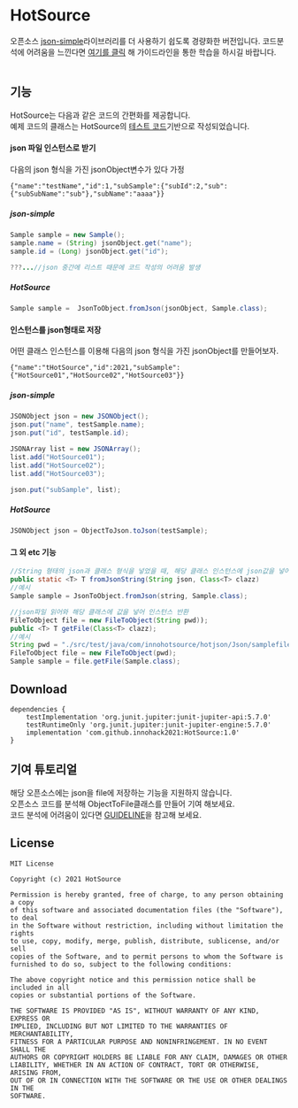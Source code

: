 # HotSource
오픈소스 [json-simple](https://github.com/fangyidong/json-simple)라이브러리를 더 사용하기 쉽도록 경량화한 버전입니다.
코드분석에 어려움을 느낀다면 [여기를 클릭](https://github.com/innohack2021/HotSource/tree/main/GUIDELINE) 해 가이드라인을 통한 학습을 하시길 바랍니다.
<br/><br/>

## 기능
HotSource는 다음과 같은 코드의 간편화를 제공합니다.<br/>
예제 코드의 클래스는  HotSource의 [테스트 코드](https://github.com/innohack2021/HotSource/tree/main/src/test/java/com/innohotsource/hotjson/Json)기반으로 작성되었습니다.
<br/>

#### json 파일 인스턴스로 받기
다음의 json 형식을 가진 jsonObject변수가 있다 가정
```
{"name":"testName","id":1,"subSample":{"subId":2,"sub":{"subSubName":"sub"},"subName":"aaaa"}}
```
##### json-simple
```java
Sample sample = new Sample();
sample.name = (String) jsonObject.get("name");
sample.id = (Long) jsonObject.get("id");

???...//json 중간에 리스트 때문에 코드 작성의 어려움 발생

```
##### HotSource
```java
Sample sample =  JsonToObject.fromJson(jsonObject, Sample.class);
```

#### 인스턴스를 json형태로 저장
어떤 클래스 인스턴스를 이용해 다음의 json 형식을 가진 jsonObject를 만들어보자.
```
{"name":"tHotSource","id":2021,"subSample":{"HotSource01","HotSource02","HotSource03"}}
```
##### json-simple
```java
JSONObject json = new JSONObject();
json.put("name", testSample.name);
json.put("id", testSample.id);

JSONArray list = new JSONArray();
list.add("HotSource01");
list.add("HotSource02");
list.add("HotSource03");

json.put("subSample", list);
```
##### HotSource
```java
JSONObject json = ObjectToJson.toJson(testSample);
```

#### 그 외 etc 기능
```java
//String 형태의 json과 클래스 형식을 넣었을 때, 해당 클래스 인스턴스에 json값을 넣어 반환
public static <T> T fromJsonString(String json, Class<T> clazz)
//예시
Sample sample = JsonToObject.fromJson(string, Sample.class);
```
```java
//json파일 읽어와 해당 클래스에 값을 넣어 인스턴스 반환
FileToObject file = new FileToObject(String pwd));
public <T> T getFile(Class<T> clazz);
//예시
String pwd = "./src/test/java/com/innohotsource/hotjson/Json/samplefile/Sample.json";
FileToObject file = new FileToObject(pwd);
Sample sample = file.getFile(Sample.class);
```

## Download
```
dependencies {
    testImplementation 'org.junit.jupiter:junit-jupiter-api:5.7.0'
    testRuntimeOnly 'org.junit.jupiter:junit-jupiter-engine:5.7.0'
    implementation 'com.github.innohack2021:HotSource:1.0'
}
```

## 기여 튜토리얼
해당 오픈소스에는 json을 file에 저장하는 기능을 지원하지 않습니다.<br/>
오픈소스 코드를 분석해 ObjectToFile클래스를 만들어 기여 해보세요.<br/>
코드 분석에 어려움이 있다면 [GUIDELINE](https://github.com/innohack2021/HotSource/tree/main/GUIDELINE)을 참고해 보세요.<br/>


## License
```
MIT License

Copyright (c) 2021 HotSource

Permission is hereby granted, free of charge, to any person obtaining a copy
of this software and associated documentation files (the "Software"), to deal
in the Software without restriction, including without limitation the rights
to use, copy, modify, merge, publish, distribute, sublicense, and/or sell
copies of the Software, and to permit persons to whom the Software is
furnished to do so, subject to the following conditions:

The above copyright notice and this permission notice shall be included in all
copies or substantial portions of the Software.

THE SOFTWARE IS PROVIDED "AS IS", WITHOUT WARRANTY OF ANY KIND, EXPRESS OR
IMPLIED, INCLUDING BUT NOT LIMITED TO THE WARRANTIES OF MERCHANTABILITY,
FITNESS FOR A PARTICULAR PURPOSE AND NONINFRINGEMENT. IN NO EVENT SHALL THE
AUTHORS OR COPYRIGHT HOLDERS BE LIABLE FOR ANY CLAIM, DAMAGES OR OTHER
LIABILITY, WHETHER IN AN ACTION OF CONTRACT, TORT OR OTHERWISE, ARISING FROM,
OUT OF OR IN CONNECTION WITH THE SOFTWARE OR THE USE OR OTHER DEALINGS IN THE
SOFTWARE.
```